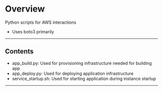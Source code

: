 # Overview
Python scripts for AWS interactions
* Uses boto3 primarily
---
## Contents
* app_build.py: Used for provisioning infrastructure needed for building app
* app_deploy.py: Used for deploying application infrastructure
* service_startup.sh: Used for starting application during instance startup
---
